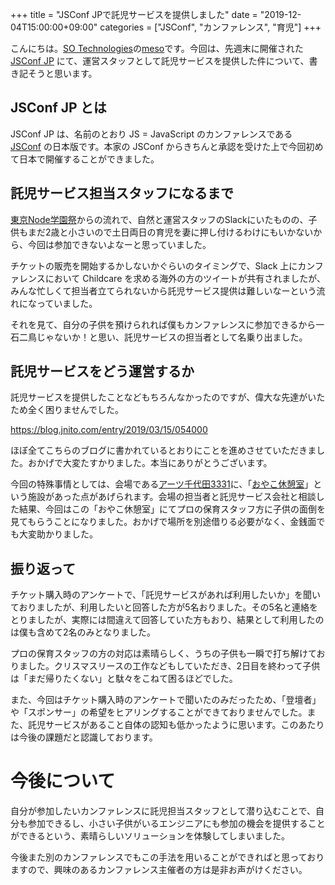 +++
title = "JSConf JPで託児サービスを提供しました"
date = "2019-12-04T15:00:00+09:00"
categories = ["JSConf", "カンファレンス", "育児"]
+++

こんにちは。[SO Technologies](https://www.so-tech.co.jp/)の[meso](https://twitter.com/meso)です。今回は、先週末に開催された [JSConf JP](https://jsconf.jp) にて、運営スタッフとして託児サービスを提供した件について、書き記そうと思います。

## JSConf JP とは

JSConf JP は、名前のとおり JS = JavaScript のカンファレンスである [JSConf](https://jsconf.com/) の日本版です。本家の JSConf からきちんと承認を受けた上で今回初めて日本で開催することができました。

## 託児サービス担当スタッフになるまで

[東京Node学園祭](https://nodefest.jp/)からの流れで、自然と運営スタッフのSlackにいたものの、子供もまだ2歳と小さいので土日両日の育児を妻に押し付けるわけにもいかないから、今回は参加できないよなーと思っていました。

チケットの販売を開始するかしないかぐらいのタイミングで、Slack 上にカンファレンスにおいて Childcare を求める海外の方のツイートが共有されましたが、みんな忙しくて担当者立てられないから託児サービス提供は難しいなーという流れになっていました。

それを見て、自分の子供を預けられれば僕もカンファレンスに参加できるから一石二鳥じゃないか！と思い、託児サービスの担当者として名乗り出ました。

## 託児サービスをどう運営するか

託児サービスを提供したことなどもちろんなかったのですが、偉大な先達がいたため全く困りませんでした。

https://blog.jnito.com/entry/2019/03/15/054000

ほぼ全てこちらのブログに書かれているとおりにことを進めさせていただきました。おかげで大変たすかりました。本当にありがとうございます。

今回の特殊事情としては、会場である[アーツ千代田3331](https://www.3331.jp/)に、「[おやこ休憩室](https://www.3331.jp/floor/101.html)」という施設があった点があげられます。会場の担当者と託児サービス会社と相談した結果、今回はこの「おやこ休憩室」にてプロの保育スタッフ方に子供の面倒を見てもらうことになりました。おかげで場所を別途借りる必要がなく、金銭面でも大変助かりました。

## 振り返って

チケット購入時のアンケートで、「託児サービスがあれば利用したいか」を聞いておりましたが、利用したいと回答した方が5名おりました。その5名と連絡をとりましたが、実際には間違えて回答していた方もおり、結果として利用したのは僕も含めて2名のみとなりました。

プロの保育スタッフの方の対応は素晴らしく、うちの子供も一瞬で打ち解けておりました。クリスマスリースの工作などもしていただき、2日目を終わって子供は「まだ帰りたくない」と駄々をこねて困るほどでした。

また、今回はチケット購入時のアンケートで聞いたのみだったため、「登壇者」や「スポンサー」の希望をヒアリングすることができておりませんでした。また、託児サービスがあること自体の認知も低かったように思います。このあたりは今後の課題だと認識しております。

# 今後について

自分が参加したいカンファレンスに託児担当スタッフとして潜り込むことで、自分も参加できるし、小さい子供がいるエンジニアにも参加の機会を提供することができるという、素晴らしいソリューションを体験してしまいました。

今後また別のカンファレンスでもこの手法を用いることができればと思っておりますので、興味のあるカンファレンス主催者の方は是非お声がけください。
